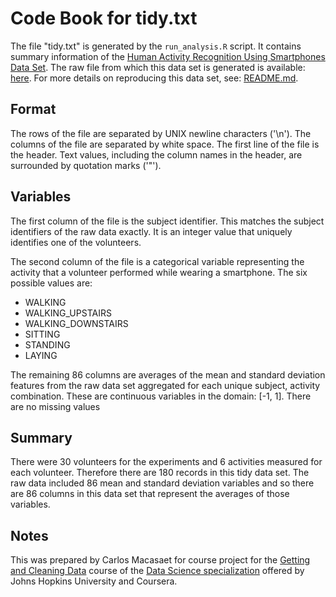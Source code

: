 # Code Book for tidy.txt

The file "tidy.txt" is generated by the `run_analysis.R` script. It contains summary information of the [Human Activity Recognition Using Smartphones Data Set](http://archive.ics.uci.edu/ml/datasets/Human+Activity+Recognition+Using+Smartphones). The raw file from which this data set is generated is available: [here](https://d396qusza40orc.cloudfront.net/getdata%2Fprojectfiles%2FUCI%20HAR%20Dataset.zip). For more details on reproducing this data set, see: [README.md](README.md).

## Format

The rows of the file are separated by UNIX newline characters ('\n'). The columns of the file are separated by white space. The first line of the file is the header. Text values, including the column names in the header, are surrounded by quotation marks ('"').

## Variables

The first column of the file is the subject identifier. This matches the subject identifiers of the raw data exactly. It is an integer value that uniquely identifies one of the volunteers.

The second column of the file is a categorical variable representing the activity that a volunteer performed while wearing a smartphone. The six possible values are:
* WALKING
* WALKING_UPSTAIRS
* WALKING_DOWNSTAIRS
* SITTING
* STANDING
* LAYING

The remaining 86 columns are averages of the mean and standard deviation features from the raw data set aggregated for each unique subject, activity combination. These are continuous variables in the domain: [-1, 1]. There are no missing values

## Summary

There were 30 volunteers for the experiments and 6 activities measured for each volunteer. Therefore there are 180 records in this tidy data set. The raw data included 86 mean and standard deviation variables and so there are 86 columns in this data set that represent the averages of those variables.

## Notes
This was prepared by Carlos Macasaet for course project for the [Getting and Cleaning Data](https://www.coursera.org/course/getdata) course of the [Data Science specialization](https://www.coursera.org/specialization/jhudatascience/1) offered by Johns Hopkins University and Coursera.
